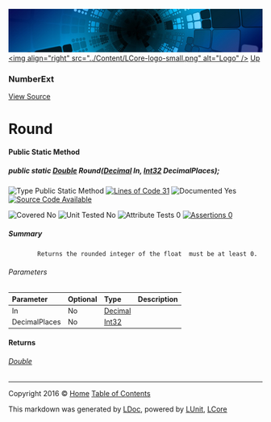 ![](../Content/LCore-banner-small.png "")
[&lt;img align=&quot;right&quot; src=&quot;../Content/LCore-logo-small.png&quot; alt=&quot;Logo&quot; /&gt;](../../README.md)
[Up](NumberExt.md)

### NumberExt
[View Source](../Extensions/Value%20Types/NumberExt.cs)

# Round

#### Public Static Method

##### public static <a href="https://msdn.microsoft.com/en-us/library/system.double.aspx" alt="">Double</a> Round(<a href="https://msdn.microsoft.com/en-us/library/system.decimal.aspx" alt="">Decimal</a> In, <a href="https://msdn.microsoft.com/en-us/library/system.int32.aspx" alt="">Int32</a> DecimalPlaces);

![Type Public Static Method](http://b.repl.ca/v1/Type-Public%20Static%20Method-blue.png "") [![Lines of Code 31](http://b.repl.ca/v1/Lines%20of%20Code-31-blue.png "")](../Extensions/Value%20Types/NumberExt.cs#L1123)    ![Documented Yes](http://b.repl.ca/v1/Documented-Yes-brightgreen.png "") [![Source Code Available](http://b.repl.ca/v1/Source%20Code-Available-brightgreen.png "")](../Extensions/Value%20Types/NumberExt.cs#L1123)

![Covered No](http://b.repl.ca/v1/Covered-No-red.png "") ![Unit Tested No](http://b.repl.ca/v1/Unit%20Tested-No-lightgrey.png "") ![Attribute Tests 0](http://b.repl.ca/v1/Attribute%20Tests-0-lightgrey.png "") [![Assertions 0](http://b.repl.ca/v1/Assertions-0-lightgrey.png "")](../Extensions/Value%20Types/NumberExt.cs)

##### Summary

            Returns the rounded integer of the float  must be at least 0.
            

###### Parameters

Parameter | Optional | Type | Description
:---  | :---  | :---  | :--- 
In | No | [Decimal](https://msdn.microsoft.com/en-us/library/system.decimal.aspx) | 
DecimalPlaces | No | [Int32](https://msdn.microsoft.com/en-us/library/system.int32.aspx) | 


#### Returns

###### [Double](https://msdn.microsoft.com/en-us/library/system.double.aspx)



---

Copyright 2016 &copy; [Home](../../README.md) [Table of Contents](../../TableOfContents.md)

This markdown was generated by [LDoc](https://github.com/CodeSingularity/LDoc), powered by [LUnit](https://github.com/CodeSingularity/LUnit), [LCore](https://github.com/CodeSingularity/LCore)
